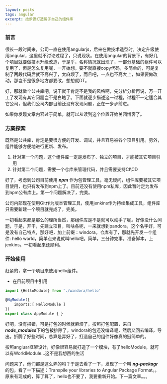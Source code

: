 ```yaml
---
layout: posts
tags: angular
excerpt: 按步骤打造属于自己的组件库
---
```


### 前言
很长一段时间来，公司一直在使用angularjs，后来在做技术造型时，决定升级使用angular，这里就不讨论过程了，只说现状。在使用angular的背景下，有好几个项目就要做技术升级改造，于是乎，名称情况就出现了，一部分基础的组件可以复用了，但是怎么复用呢，一开始想，要不就直接copy代码，多简单的，可是复制了两段代码后就不高兴了，太麻烦了，而且吧，一点也不高大上，如果要做改动，那岂不是很多地方都要改，想想就DT。

好，那就做个公共库吧，说干就干肯定不是我的风格啊，先分析分析再说，万一开工了发现有其它问题岂不是白瞎了。下面就逐步描述这一过程，过程不一定适合其它公司，但我们公司内部目前还没有发现问题，正在一步步前进。

如果你发现文章内容过于简单，就可以从读到这个位置开始关闭博客了。

### 方案探索
既然是公共库，肯定是要很方便的开发、调试，并且容易被各个项目引用。另外，组件能够方便地进行更新、发布。

1. 针对第一个问题，这个组件库一定是发布了、独立的项目，才能被其它项目引用
2. 针对第二个问题，需要一个仓库来管理代码，并且需要支持CI\CD

好了，考虑到公司目前使用 ***npm*** 作为包管理工具，毫无疑问，组件库要被其它项目使用，也只有发布到npm上了。目前还没有使用npm私库，因此暂时定为发布到npm公有库上。第一个问题解决了，完美。

公司内部现在使用Git作为版本管理工具，使用jenkins作为持续集成工具，组件库只需要新建一个项目就完成了，完美。

一初看起来都是那么的理所当然，那组件库是不是就可以动手了呢。好像没什么问题，于是，开干，先建立项目，叫啥各呢，一来就想到pandora，这个名字好，可是没有自己特点，那好吧，加上前缀：windora。仓库有了，那就先开发一个组件: hello world，简单点来说就叫hello吧。简单，三分钟完事。准备脚本，上jenkins。一初看起来还顺利。

### 开始使用
赶紧的，拿一个项目来使用hello组件。

- 在目前项目中引用

```ts
import {HelloModule} from './windora/hello'

@NgModule({
	imports:[ HelloModule ]
})
export class AppModule { }
```
好吧，没有报错，可是打包的时候就麻烦了，按照打包配置，来自***node_modules***下的包被排除了，windora的包还没编译呢，然后又回去编译，导出。折腾了好些时间，总算是弄好了，打造自己的组件好像真的挺简单的。

按照angluar框架设计，好像很容易就打造了一个模块，有了helloModule，就可以有WorldModule...这不是我想西的生活

问题来了，他们都是这么弄的吗？于是去看了一下，发现了一个叫 ***ng-packagr***的包，看了一下描述：Transpile your libraries to Angular Package Format。。原来有现成的，算了算了，hello也不要了，我要重新开始。下一篇文章。。。